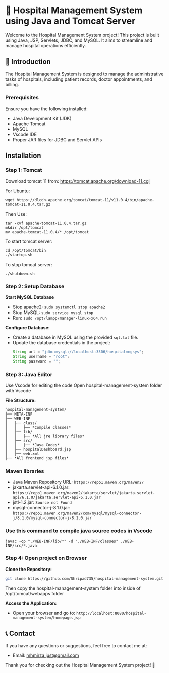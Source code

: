# 🏥 Hospital Management System using Java and Tomcat Server
Welcome to the Hospital Management System project! This project is built using Java, JSP, Servlets, JDBC, and MySQL. It aims to streamline and manage hospital operations efficiently.

## 📝 Introduction
The Hospital Management System is designed to manage the administrative tasks of hospitals, including patient records, doctor appointments, and billing. 


### Prerequisites
Ensure you have the following installed:
- Java Development Kit (JDK)
- Apache Tomcat
- MySQL
- Vscode IDE
- Proper JAR files for JDBC and Servlet APIs

## Installation

### Step 1: Tomcat

Download tomcat 11 from: https://tomcat.apache.org/download-11.cgi

For Ubuntu:

    wget https://dlcdn.apache.org/tomcat/tomcat-11/v11.0.4/bin/apache-tomcat-11.0.4.tar.gz

Then Use:

    tar -xvf apache-tomcat-11.0.4.tar.gz
    mkdir /opt/tomcat
    mv apache-tomcat-11.0.4/* /opt/tomcat


To start tomcat server:

    cd /opt/tomcat/bin
    ./startup.sh

To stop tomcat server:

    ./shutdown.sh


### Step 2: Setup Database

**Start MySQL Database**

- Stop apache2: `sudo systemctl stop apache2`
- Stop MySQL: `sudo service mysql stop`
- Run: `sudo /opt/lampp/manager-linux-x64.run`

**Configure Database:**
   - Create a database in MySQL using the provided `sql.txt` file.
   - Update the database credentials in the project:
     ```java
     String url = "jdbc:mysql://localhost:3306/hospitalmngsys";
     String username = "root";
     String password = "";
     ```

### Step 3: Java Editor

Use Vscode for editing the code
Open hospital-management-system folder with Vscode

**File Structure:**

    hospital-management-system/
    ├── META-INF
    ├── WEB-INF
    │   ├── class/
    │   │   ├── *Compile classes*
    │   ├── lib/
    │   │   ├── *All jre library files*
    │   ├── src/
    │   │   ├── *Java Codes*
    │   ├── hospitalDashboard.jsp
    │   ├── web.xml
    ├── *All frontend jsp files*

### Maven libraries

- Java Maven Repository URL: `https://repo1.maven.org/maven2/`
- jakarta.servlet-api-6.1.0.jar: `https://repo1.maven.org/maven2/jakarta/servlet/jakarta.servlet-api/6.1.0/jakarta.servlet-api-6.1.0.jar`
- jstl-1.2.jar: `Source not Found`
- mysql-connector-j-8.1.0.jar: `https://repo1.maven.org/maven2/com/mysql/mysql-connector-j/8.1.0/mysql-connector-j-8.1.0.jar`


### Use this command to compile java source codes in Vscode

    javac -cp "./WEB-INF/lib/*" -d "./WEB-INF/classes" ./WEB-INF/src/*.java


### Step 4: Open project on Browser

**Clone the Repository:**
   ```bash
   git clone https://github.com/Shripad735/hospital-management-system.git
   ```

Then copy the hospital-management-system folder into inside of /opt/tomcat/webapps folder

**Access the Application:**
   - Open your browser and go to: `http://localhost:8080/hospital-management-system/homepage.jsp`


## 📞 Contact
If you have any questions or suggestions, feel free to contact me at:
- Email: mhmirza.just@gmail.com

Thank you for checking out the Hospital Management System project! 🙌

